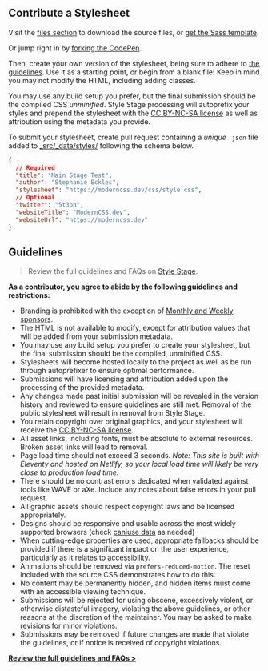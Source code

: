## Contribute a Stylesheet

Visit the [files section](https://stylestage.dev/) to download the source files, or [get the Sass template](https://github.com/5t3ph/stylestage-sass).

Or jump right in by [forking the CodePen](https://codepen.io/5t3ph/pen/b493845ae41e836889dd84fdbb0f5291).

Then, create your own version of the stylesheet, being sure to adhere to [the guidelines](https://stylestage.dev/guidelines/). Use it as a starting point, or begin from a blank file! Keep in mind you may not modify the HTML, including adding classes.

You may use any build setup you prefer, but the final submission should be the compiled CSS _unminified_. Style Stage processing will autoprefix your styles and prepend the stylesheet with the [CC BY-NC-SA license](https://creativecommons.org/licenses/by-nc-sa/3.0/) as well as attribution using the metadata you provide.

To submit your stylesheet, create pull request containing a _unique_ `.json` file added to [\_src/\_data/styles/](https://github.com/5t3ph/stylestage/blob/main/src/_data/styles) following the schema below.

```json
{
  // Required
  "title": "Main Stage Test",
  "author": "Stephanie Eckles",
  "stylesheet": "https://moderncss.dev/css/style.css",
  // Optional
  "twitter": "5t3ph",
  "websiteTitle": "ModernCSS.dev",
  "websiteUrl": "https://moderncss.dev"
}
```

## Guidelines

> Review the full guidelines and FAQs on [Style Stage](https://stylestage.dev/guidelines).

**As a contributor, you agree to abide by the following guidelines and restrictions:**

- Branding is prohibited with the exception of [Monthly and Weekly sponsors](https://stylestage.dev/support/).
- The HTML is not available to modify, except for attribution values that will be added from your submission metadata.
- You may use any build setup you prefer to create your stylesheet, but the final submission should be the compiled, unminified CSS.
- Stylesheets will become hosted locally to the project as well as be run through autoprefixer to ensure optimal performance.
- Submissions will have licensing and attribution added upon the processing of the provided metadata.
- Any changes made past initial submission will be revealed in the version history and reviewed to ensure guidelines are still met. Removal of the public stylesheet will result in removal from Style Stage.
- You retain copyright over original graphics, and your stylesheet will receive the [CC BY-NC-SA license](https://creativecommons.org/licenses/by-nc-sa/3.0/).
- All asset links, including fonts, must be absolute to external resources. Broken asset links will lead to removal.
- Page load time should not exceed 3 seconds. _Note: This site is built with Eleventy and hosted on Netlify, so your local load time will likely be very close to production load time._
- There should be no contrast errors dedicated when validated against tools like WAVE or
  aXe. Include any notes about false errors in your pull request.
- All graphic assets should respect copyright laws and be licensed appropriately.
- Designs should be responsive and usable across the most widely supported browsers (check
  [caniuse data](https://caniuse.com) as needed)
- When cutting-edge properties are used, appropriate fallbacks should be provided if there
  is a significant impact on the user experience, particularly as it relates to
  accessibility.
- Animations should be removed via `prefers-reduced-motion`. The reset included with the source CSS demonstrates how to do this.
- No content may be permanently hidden, and hidden items must come with an accessible viewing technique.
- Submissions will be rejected for using obscene, excessively violent, or otherwise
  distasteful imagery, violating the above guidelines, or other reasons at the discretion
  of the maintainer. You may be asked to make revisions for minor violations.
- Submissions may be removed if future changes are made that violate the guidelines, or if
  notice is received of copyright violations.

**[Review the full guidelines and FAQs >](https://stylestage.dev/guidelines)**
